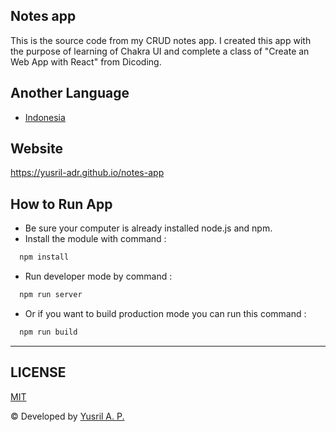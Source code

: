 ## Notes app
This is the source code from my CRUD notes app. I created this app with the purpose of learning of Chakra UI and complete a class of "Create an Web App with React" from Dicoding.
## Another Language
- [Indonesia](./README_id.md)

## Website
https://yusril-adr.github.io/notes-app

## How to Run App
- Be sure your computer is already installed node.js and npm.
- Install the module with command : 
```bash 
  npm install
```
- Run developer mode by command :
```bash 
  npm run server
```
- Or if you want to build production mode you can run this command :
```bash 
  npm run build
```

---
## LICENSE
[MIT](LICENSE.md)

© Developed by [Yusril A. P.](https://github.com/yusril-adr)
